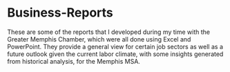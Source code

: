 # Business-Reports

These are some of the reports that I developed during my time with the Greater Memphis Chamber, which were all done using Excel and PowerPoint. They provide a general view for certain job sectors as well as a future outlook given the current labor climate, with some insights generated from historical analysis, for the Memphis MSA.
